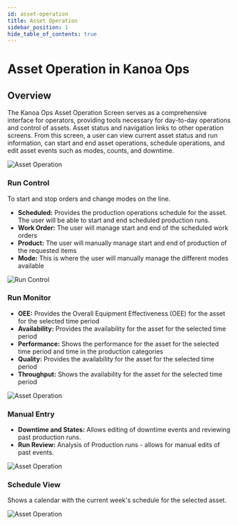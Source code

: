```yaml
---
id: asset-operation
title: Asset Operation
sidebar_position: 1
hide_table_of_contents: true
---
```


# Asset Operation in Kanoa Ops

## Overview
The Kanoa Ops Asset Operation Screen serves as a comprehensive interface for operators, providing tools necessary for day-to-day operations and control of assets. Asset status and navigation links to other operation screens. From this screen, a user can view current asset status and run information, can start and end asset operations, schedule operations, and edit asset events such as modes, counts, and downtime.

![Asset Operation](/img/asset-ops-run-control.png)

### Run Control
To start and stop orders and change modes on the line.
- **Scheduled:** Provides the production operations schedule for the asset. The user will be able to start and end scheduled production runs.
- **Work Order:** The user will manage start and end of the scheduled work orders 
- **Product:** The user will manually manage start and end of production of the requested items
- **Mode:** This is where the user will manually manage the different modes available

![Run Control](/img/asset-ops-run-control-wo.png)

### Run Monitor
- **OEE:** Provides the Overall Equipment Effectiveness (OEE) for the asset for the selected time period
- **Availability:** Provides the availability for the asset for the selected time period
- **Performance:** Shows the performance for the asset for the selected time period and time in the production categories
- **Quality:** Provides the availability for the asset for the selected time period
- **Throughput:** Shows the availability for the asset for the selected time period

![Asset Operation](/img/asset-ops-run-monitor.png)

### Manual Entry
- **Downtime and States:** Allows editing of downtime events and reviewing past production runs.
- **Run Review:** Analysis of Production runs - allows for manual edits of past events.

![Asset Operation](/img/asset-ops-manual-entry.png)

### Schedule View
Shows a calendar with the current week's schedule for the selected asset.

![Asset Operation](/img/asset-ops-schedule.png)

